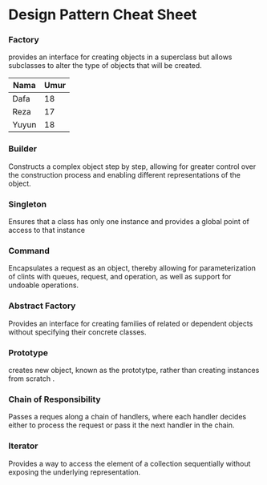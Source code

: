 # Design Pattern Cheat Sheet

### Factory

provides an interface for creating objects in a superclass but allows subclasses to alter the type of objects that will be created.

| Nama        | Umur   |
|-----|------|
| Dafa  |  18  |
| Reza  | 17  |
| Yuyun  | 18  |










### Builder 

Constructs a complex object step by step, allowing for greater control over the construction process and enabling different representations of the object.








### Singleton 

Ensures that a class has only one instance and provides a global point of access to that instance







### Command

Encapsulates a request as an object, thereby allowing for parameterization of clints with queues, request, and operation, as well as support for undoable operations.









### Abstract Factory 

Provides an interface for creating families of related or dependent objects without specifying their concrete classes.  










### Prototype

creates new object, known as the prototytpe, rather than creating instances from scratch .










### Chain of Responsibility

Passes a reques along a chain of handlers, where each handler decides either to process the request or pass it the next handler in the chain.









### Iterator 

Provides a way to access the element of a collection sequentially without exposing the underlying representation.




